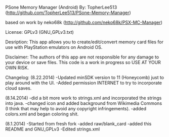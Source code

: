 PSone Memory Manager (Android)
By: TopherLee513
(http://github.com/TopherLee513/PSone-Memory-Manager)

based on work by neko68k
(http://github.com/neko68k/PSX-MC-Manager)

License: GPLv3 (GNU_GPLv3.txt)

Desription: This app allows you to create/edit/convert memory card files for use with PlayStation emulators on Android OS.

Disclaimer: The authors of this app are not responsible for any damage to your device or save files. This code is a work in progress so USE AT YOUR OWN RISK.

Changelog:
(8.22.2014)
-Updated minSDK version to 11 (Honeycomb) just to play around with the UI.
-Added permission INTERNET to try to incorporate cloud saves.

(8.14.2014)
-did a bit more work to strings.xml and incorporated the strings into java.
-changed icon and added background from Wikimedia Commons (I think that may help to avoid any copyright infringements).
-added colors.xml and began coloring shit.

(8.1.2014)
-Started from fresh fork
-added raw/blank_card
-added this README and GNU_GPLv3
-Edited strings.xml
